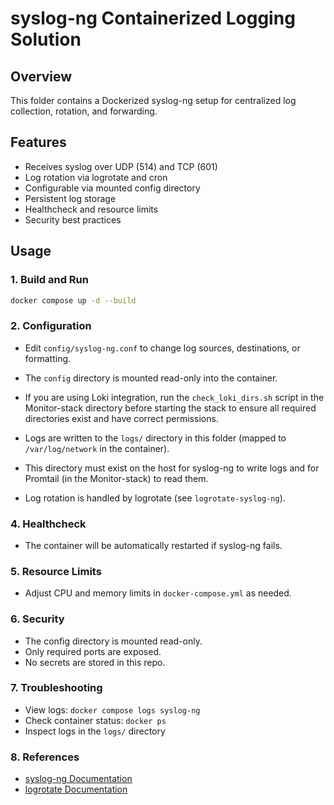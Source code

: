 # syslog-ng Containerized Logging Solution

## Overview
This folder contains a Dockerized syslog-ng setup for centralized log collection, rotation, and forwarding.

## Features
- Receives syslog over UDP (514) and TCP (601)
- Log rotation via logrotate and cron
- Configurable via mounted config directory
- Persistent log storage
- Healthcheck and resource limits
- Security best practices

## Usage

### 1. Build and Run
```sh
docker compose up -d --build
```

### 2. Configuration
- Edit `config/syslog-ng.conf` to change log sources, destinations, or formatting.
- The `config` directory is mounted read-only into the container.

- If you are using Loki integration, run the `check_loki_dirs.sh` script in the Monitor-stack directory before starting the stack to ensure all required directories exist and have correct permissions.
- Logs are written to the `logs/` directory in this folder (mapped to `/var/log/network` in the container).
- This directory must exist on the host for syslog-ng to write logs and for Promtail (in the Monitor-stack) to read them.
- Log rotation is handled by logrotate (see `logrotate-syslog-ng`).

### 4. Healthcheck
- The container will be automatically restarted if syslog-ng fails.

### 5. Resource Limits
- Adjust CPU and memory limits in `docker-compose.yml` as needed.

### 6. Security
- The config directory is mounted read-only.
- Only required ports are exposed.
- No secrets are stored in this repo.

### 7. Troubleshooting
- View logs: `docker compose logs syslog-ng`
- Check container status: `docker ps`
- Inspect logs in the `logs/` directory

### 8. References
- [syslog-ng Documentation](https://www.syslog-ng.com/technical-documents/list/syslog-ng-open-source-edition/)
- [logrotate Documentation](https://linux.die.net/man/8/logrotate)
